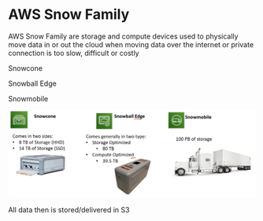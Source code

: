 # AWS Snow Family

AWS Snow Family are storage and compute devices used to physically move data in or out the cloud when moving data over the internet or private connection is too slow, difficult or costly

Snowcone

Snowball Edge

Snowmobile

![Untitled](AWS%20Snow%20Family%20b3f08f0362df4225b4a8c0e54b915026/Untitled.png)

All data then is stored/delivered in S3